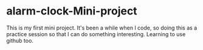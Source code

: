 # alarm-clock-Mini-project
This is my first mini project. It's been a while when I code, so doing this as a practice session so that I can do something interesting. Learning to use github too.
